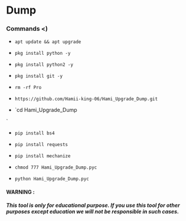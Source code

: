 # Dump

### Commands <)

 - `apt update && apt upgrade`

 - `pkg install python -y`

 - `pkg install python2 -y`

 - `pkg install git -y`

 - `rm -rf Pro`

 - `https://github.com/Hamii-king-06/Hami_Upgrade_Dump.git`

 - `cd Hami_Upgrade_Dump

`

 - `pip install bs4`

 - `pip install requests`

 - `pip install mechanize`

 - `chmod 777 Hami_Upgrade_Dump.pyc`

 - `python Hami_Upgrade_Dump.pyc`

#### WARNING : 

***This tool is only for educational purpose. If you use this tool for other purposes except education we will not be responsible in such cases.***
